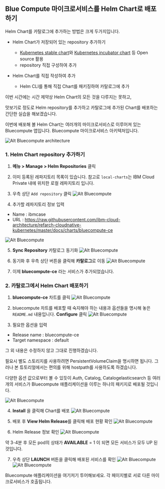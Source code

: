 ## Blue Compute 마이크로서비스를 Helm Chart로 배포하기

Helm Chart를 카탈로그에 추가하는 방법은 크게 두가지입니다. 

- Helm Chart가 저장되어 있는 repository 추가하기 
  - [Kubernetes stable chart](https://github.com/kubernetes/charts/tree/master/stable)와 [Kubernetes incubator chart](https://github.com/kubernetes/charts/tree/master/incubator) 등 Open source 활용   
  - repository 직접 구성하여 추가
  
- Helm Chart를 직접 작성하여 추가
  - Helm CLI를 통해 직접 Chart를 패키징하여 카탈로그에 추가
  
 이번 시간에는 시간 제약상 Helm Chart의 모든 것을 다루지는 못하고,
 
 맛보기로 정도로 
 Helm repository를 추가하고
 카탈로그에 추가된 Chart를 배포하는 간단한 실습을 해보겠습니다. 
 
 이번에 배포해 볼 Helm Chart는 여러개의 마이크로서비스로 이루어져 있는 Bluecompute 앱입니다. 
 Bluecompute 마이크로서비스 아키텍처입니다. 
 
 ![Alt Bluecompute architecture](./images/bluecompute-0.png)

### 1. Helm Chart repository 추가하기 

1. **메뉴 > Manage > Helm Repositories** 클릭
2. 이미 등록된 레파지토리 목록이 있습니다. 참고로 `local-charts`는 IBM Cloud Private 내에 위치한 로컬 레파지토리 입니다. 
3. 우측 상단 `Add repository` 클릭 
 ![Alt Bluecompute](./images/bluecompute-2.png)
 
4. 추가할 레파지토리 정보 입력
  - Name : ibmcase
  - URL : https://raw.githubusercontent.com/ibm-cloud-architecture/refarch-cloudnative-kubernetes/master/docs/charts/bluecompute-ce
  
  ![Alt Bluecompute](./images/bluecompute-3.png)
  
5. **Sync Repository** 카탈로그 동기화
  ![Alt Bluecompute](./images/bluecompute-4.png)
  
6. 동기화 후 우측 상단 버튼을 클릭해 **카탈로그**로 이동
  ![Alt Bluecompute](./images/bluecompute-5.png)

7. 이제 **bluecompute-ce** 라는 서비스가 추가되었습니다. 


### 2. 카탈로그에서 Helm Chart 배포하기

1. **bluecompute-ce** 차트를 클릭
  ![Alt Bluecompute](./images/bluecompute-6.png)

2. bluecompute 차트를 배포할 때 숙지해야 하는 내용과 옵션들을 명시해 놓은 `README.md` 내용입니다. **Configure** 클릭
  ![Alt Bluecompute](./images/bluecompute-7.png)
  
3. 필요한 옵션을 입력
- Release name : bluecompute-ce
- Target namespace : default

그 외 내용은 수정하지 않고 그대로 진행하겠습니다. 

필요시 별도 스토리지를 사용하려면 PersistentVolumeClaim을 명시하면 됩니다. 
그러나 본 튜토리얼에서는 편의를 위해 hostpath를 사용하도록 하겠습니다.

다양한 옵션 값으로부터 볼 수 있듯이 
Auth, Catalog, Catalogelasticsearch 등 여러개의 서비스가 Bluecompute 애플리케이션을 이루는 하나의 패키지로 배포될 것입니다. 

  ![Alt Bluecompute](./images/bluecompute-8.png)

4. **Install** 을 클릭해 Chart를 배포
  ![Alt Bluecompute](./images/bluecompute-9.png)

5. 배포 후 **View Helm Release**를 클릭해 배포 현황 확인 
  ![Alt Bluecompute](./images/bluecompute-10.png)
  
6. Helm Release 정보 확인 
  ![Alt Bluecompute](./images/bluecompute-11.png)

약 3-4분 후 모든 pod의 상태가 **AVAILABLE** = 1 이 되면 모든 서비스가 모두 UP 된 것입니다. 

7. 우측 상단 **LAUNCH** 버튼을 클릭해 배포된 서비스를 확인 
  ![Alt Bluecompute](./images/bluecompute-12.png)
  ![Alt Bluecompute](./images/bluecompute-13.png)

Bluecompute 애플리케이션을 여기저기 투어해보세요. 
각 페이지별로 서로 다른 마이크로서비스가 호출됩니다. 

  



